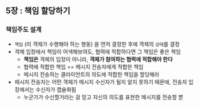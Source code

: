 ## 5장 : 책임 할당하기

### 책임주도 설계

- `책임` (이 객체가 수행해야 하는 행동) 을 먼저 결정한 후에 객체의 `상태`를 결정
- 객체 입장에서 책임이 어색해보여도, 협력에 적합하다면 그 책임은 좋은 책임
    - **책임은** 객체의 입장이 아니라, **객체가 참여하는 협력에 적합해야 한다**
    - 협력에 적합한 책임 == 메시지 전송자에게 적합한 책임
    - 메시지 전송하는 클라이언트의 의도에 적합한 책임을 할당해라
- 메시지 전송자는 어떤 객체가 메시지 수신자가 될지 알지 못하기 때문에, 전송자 입장에서는 수신자가 캡슐화됨
    - 누군가가 수신할거라는 걸 믿고 자신의 의도를 표현한 메시지를 전송할 뿐
